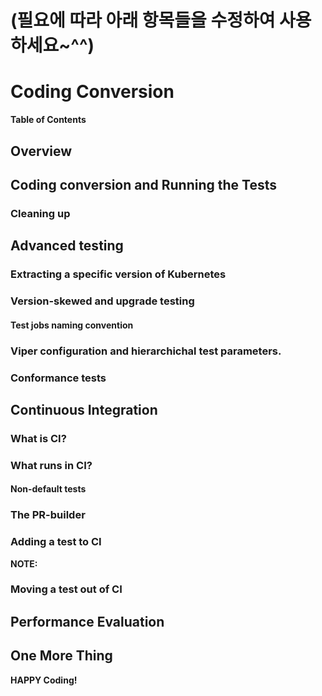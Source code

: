 # (필요에 따라 아래 항목들을 수정하여 사용하세요~^^)
# Coding Conversion

**Table of Contents**




## Overview



## Coding conversion and Running the Tests


### Cleaning up



## Advanced testing

### Extracting a specific version of Kubernetes



### Version-skewed and upgrade testing


#### Test jobs naming convention


### Viper configuration and hierarchichal test parameters.


### Conformance tests


## Continuous Integration



### What is CI?



### What runs in CI?



#### Non-default tests



### The PR-builder



### Adding a test to CI



**NOTE:** 

### Moving a test out of CI


## Performance Evaluation



## One More Thing



**HAPPY Coding!**

